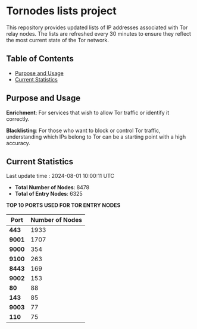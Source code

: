 # Tornodes lists project

This repository provides updated lists of IP addresses associated with Tor relay nodes. The lists are refreshed every 30 minutes to ensure they reflect the most current state of the Tor network.

## Table of Contents

- [Purpose and Usage](#purpose-and-usage)
- [Current Statistics](#current-statistics)


## Purpose and Usage

**Enrichment**: For services that wish to allow Tor traffic or identify it correctly.

**Blacklisting**: For those who want to block or control Tor traffic, understanding which IPs belong to Tor can be a starting point with a high accuracy.

## Current Statistics

Last update time : 2024-08-01 10:00:11 UTC

- **Total Number of Nodes**: 8478
- **Total of Entry Nodes**: 6325

**TOP 10 PORTS USED FOR TOR ENTRY NODES**

| **Port** | **Number of Nodes** |
|------|-----------------|
| **443**   | 1933  |
| **9001**   | 1707  |
| **9000**   | 354  |
| **9100**   | 263  |
| **8443**   | 169  |
| **9002**   | 153  |
| **80**   | 88  |
| **143**   | 85  |
| **9003**   | 77  |
| **110**   | 75  |

